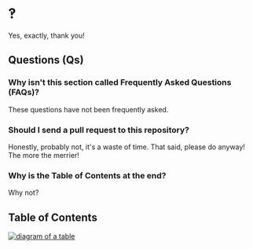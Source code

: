# ‽

Yes, exactly, thank you!


## Questions (Qs)

### Why isn't this section called Frequently Asked Questions (FAQs)?

These questions have not been frequently asked.


### Should I send a pull request to this repository?

Honestly, probably not, it's a waste of time. That said, please do anyway! The
more the merrier!


### Why is the Table of Contents at the end?

Why not?


## Table of Contents

[![diagram of a table](https://upload.wikimedia.org/wikipedia/commons/c/cc/Tablebasicstructure.png)](https://commons.wikimedia.org/wiki/File:Tablebasicstructure.png)
